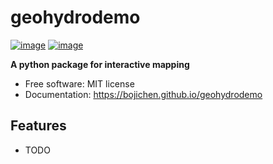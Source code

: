 # geohydrodemo


[![image](https://img.shields.io/pypi/v/geohydrodemo.svg)](https://pypi.python.org/pypi/geohydrodemo)
[![image](https://img.shields.io/conda/vn/conda-forge/geohydrodemo.svg)](https://anaconda.org/conda-forge/geohydrodemo)


**A python package for interactive mapping**


-   Free software: MIT license
-   Documentation: https://bojichen.github.io/geohydrodemo
    

## Features

-   TODO
